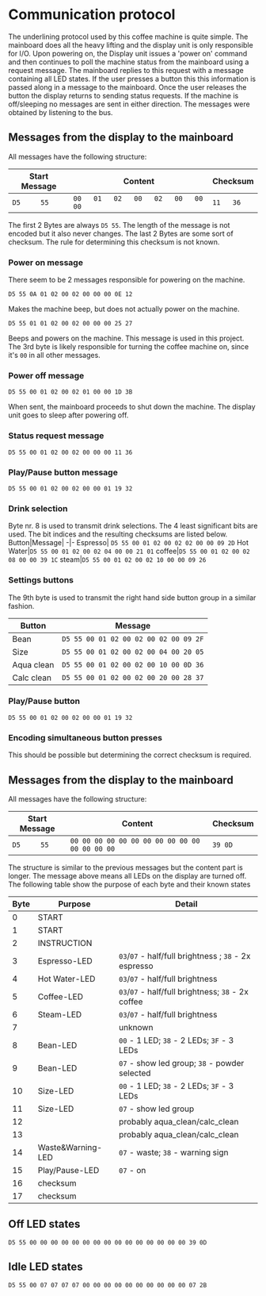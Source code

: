# Communication protocol

The underlining protocol used by this coffee machine is quite simple.
The mainboard does all the heavy lifting and the display unit is only responsible for I/O.
Upon powering on, the Display unit issues a 'power on' command and then continues to poll the machine status from the mainboard using a request message.
The mainboard replies to this request with a message containing all LED states.
If the user presses a button this this information is passed along in a message to the mainboard. Once the user releases the button the display returns to sending status requests.
If the machine is off/sleeping no messages are sent in either direction.
The messages were obtained by listening to the bus.

## Messages from the display to the mainboard

All messages have the following structure:

| Start Message | Content                                 | Checksum  |
| ------------- | --------------------------------------- | --------- |
| `D5     55`   | `00   01   02   00   02   00   00   00` | `11   36` |

The first 2 Bytes are always `D5 55`. The length of the message is not encoded but it also never changes.
The last 2 Bytes are some sort of checksum. The rule for determining this checksum is not known.

### Power on message

There seem to be 2 messages responsible for powering on the machine.

`D5 55 0A 01 02 00 02 00 00 00 0E 12`

Makes the machine beep, but does not actually power on the machine.

`D5 55 01 01 02 00 02 00 00 00 25 27`

Beeps and powers on the machine. This message is used in this project.
The 3rd byte is likely responsible for turning the coffee machine on, since it's `00` in all other messages.

### Power off message

`D5 55 00 01 02 00 02 01 00 00 1D 3B`

When sent, the mainboard proceeds to shut down the machine. The display unit goes to sleep after powering off.

### Status request message

`D5 55 00 01 02 00 02 00 00 00 11 36`

### Play/Pause button message

`D5 55 00 01 02 00 02 00 00 01 19 32`

### Drink selection

Byte nr. 8 is used to transmit drink selections. The 4 least significant bits are used. The bit indices and the resulting checksums are listed below.
Button|Message|
-|-
Espresso| `D5 55 00 01 02 00 02 02 00 00 09 2D`
Hot Water|`D5 55 00 01 02 00 02 04 00 00 21 01`
coffee|`D5 55 00 01 02 00 02 08 00 00 39 1C`
steam|`D5 55 00 01 02 00 02 10 00 00 09 26`

### Settings buttons

The 9th byte is used to transmit the right hand side button group in a similar fashion.

| Button     | Message                               |
| ---------- | ------------------------------------- |
| Bean       | `D5 55 00 01 02 00 02 00 02 00 09 2F` |
| Size       | `D5 55 00 01 02 00 02 00 04 00 20 05` |
| Aqua clean | `D5 55 00 01 02 00 02 00 10 00 0D 36` |
| Calc clean | `D5 55 00 01 02 00 02 00 20 00 28 37` |

### Play/Pause button

`D5 55 00 01 02 00 02 00 00 01 19 32`

### Encoding simultaneous button presses

This should be possible but determining the correct checksum is required.

## Messages from the display to the mainboard

All messages have the following structure:

| Start Message | Content                                        | Checksum |
| ------------- | ---------------------------------------------- | -------- |
| `D5     55`   | `00 00 00 00 00 00 00 00 00 00 00 00 00 00 00` | `39 0D`  |

The structure is similar to the previous messages but the content part is longer. The message above means all LEDs on the display are turned off.
The following table show the purpose of each byte and their known states

| Byte | Purpose           | Detail                                                |
| ---- | ----------------- | ----------------------------------------------------- |
| 0    | START             |
| 1    | START             |
| 2    | INSTRUCTION       |
| 3    | Espresso-LED      | `03`/`07` - half/full brightness ; `38` - 2x espresso |
| 4    | Hot Water-LED     | `03`/`07` - half/full brightness                      |
| 5    | Coffee-LED        | `03`/`07` - half/full brightness; `38` - 2x coffee    |
| 6    | Steam-LED         | `03`/`07` - half/full brightness                      |
| 7    |                   | unknown                                               |
| 8    | Bean-LED          | `00` - 1 LED; `38` - 2 LEDs; `3F` - 3 LEDs            |
| 9    | Bean-LED          | `07` - show led group; `38` - powder selected         |
| 10   | Size-LED          | `00` - 1 LED; `38` - 2 LEDs; `3F` - 3 LEDs            |
| 11   | Size-LED          | `07` - show led group                                 |
| 12   |                   | probably aqua_clean/calc_clean                        |
| 13   |                   | probably aqua_clean/calc_clean                        |
| 14   | Waste&Warning-LED | `07` - waste; `38` - warning sign                     |
| 15   | Play/Pause-LED    | `07` - on                                             |
| 16   | checksum          |
| 17   | checksum          |

## Off LED states

`D5 55 00 00 00 00 00 00 00 00 00 00 00 00 00 00 00 39 0D`

## Idle LED states

`D5 55 00 07 07 07 07 00 00 00 00 00 00 00 00 00 00 07 2B`
